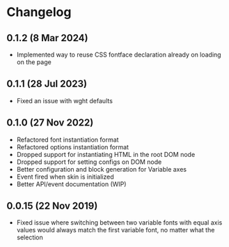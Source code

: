 # Changelog

## 0.1.2 (8 Mar 2024)

- Implemented way to reuse CSS fontface declaration already on loading on the page

## 0.1.1 (28 Jul 2023)

- Fixed an issue with wght defaults

## 0.1.0 (27 Nov 2022)

- Refactored font instantiation format
- Refactored options instantiation format
- Dropped support for instantiating HTML in the root DOM node
- Dropped support for setting configs on DOM node
- Better configuration and block generation for Variable axes
- Event fired when skin is initialized
- Better API/event documentation (WIP)

## 0.0.15 (22 Nov 2019)

- Fixed issue where switching between two variable fonts with equal axis values would always match the first variable font, no matter what the selection